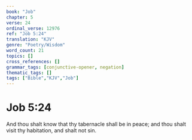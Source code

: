 ```yaml
---
book: "Job"
chapter: 5
verse: 24
ordinal_verse: 12976
ref: "Job 5:24"
translation: "KJV"
genre: "Poetry/Wisdom"
word_count: 21
topics: []
cross_references: []
grammar_tags: [conjunctive-opener, negation]
thematic_tags: []
tags: ["Bible","KJV","Job"]
---
```


# Job 5:24

And thou shalt know that thy tabernacle shall be in peace; and thou shalt visit thy habitation, and shalt not sin.
